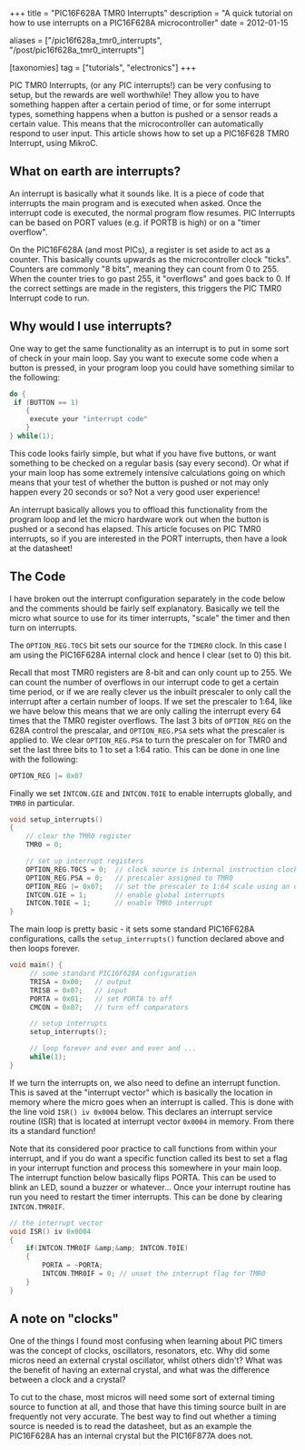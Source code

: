 +++
title = "PIC16F628A TMR0 Interrupts"
description = "A quick tutorial on how to use interrupts on a PIC16F628A microcontroller"
date = 2012-01-15

aliases = ["/pic16f628a_tmr0_interrupts", "/post/pic16f628a_tmr0_interrupts"]

[taxonomies]
tag = ["tutorials", "electronics"]
+++

PIC TMR0 Interrupts, (or any PIC interrupts!) can be very confusing to setup,
but the rewards are well worthwhile! They allow you to have something happen
after a certain period of time, or for some interrupt types, something happens
when a button is pushed or a sensor reads a certain value. This means that the
microcontroller can automatically respond to user input. This article shows how
to set up a PIC16F628 TMR0 Interrupt, using MikroC.

## What on earth are interrupts?

An interrupt is basically what it sounds like. It is a piece of code that
interrupts the main program and is executed when asked. Once the interrupt code
is executed, the normal program flow resumes. PIC Interrupts can be based on
PORT values (e.g. if PORTB is high) or on a "timer overflow".

On the PIC16F628A (and most PICs), a register is set aside to act as a counter.
This basically counts upwards as the microcontroller clock "ticks". Counters are
commonly "8 bits", meaning they can count from 0 to 255. When the counter tries
to go past 255, it "overflows" and goes back to 0. If the correct settings are
made in the registers, this triggers the PIC TMR0 Interrupt code to run.

## Why would I use interrupts?

One way to get the same functionality as an interrupt is to put in some sort of
check in your main loop. Say you want to execute some code when a button is
pressed, in your program loop you could have something similar to the following:

```c
do {
 if (BUTTON == 1)
    {
     execute your "interrupt code"
    }
} while(1);
```

This code looks fairly simple, but what if you have five buttons, or want
something to be checked on a regular basis (say every second). Or what if your
main loop has some extremely intensive calculations going on which means that
your test of whether the button is pushed or not may only happen every 20
seconds or so? Not a very good user experience!

An interrupt basically allows you to offload this functionality from the program
loop and let the micro hardware work out when the button is pushed or a second
has elapsed. This article focuses on PIC TMR0 interrupts, so if you are
interested in the PORT interrupts, then have a look at the datasheet!

## The Code

I have broken out the interrupt configuration separately in the code below and
the comments should be fairly self explanatory. Basically we tell the micro what
source to use for its timer interrupts, "scale" the timer and then turn on
interrupts.

The `OPTION_REG.T0CS` bit sets our source for the `TIMER0` clock. In this case I
am using the PIC16F628A internal clock and hence I clear (set to 0) this bit.

Recall that most TMR0 registers are 8-bit and can only count up to 255. We can
count the number of overflows in our interrupt code to get a certain time
period, or if we are really clever us the inbuilt prescaler to only call the
interrupt after a certain number of loops. If we set the prescaler to 1:64, like
we have below this means that we are only calling the interrupt every 64 times
that the TMR0 register overflows. The last 3 bits of `OPTION_REG` on the 628A
control the prescalar, and `OPTION_REG.PSA` sets what the prescaler is applied
to. We clear `OPTION_REG.PSA` to turn the prescaler on for TMR0 and set the last
three bits to 1 to set a 1:64 ratio. This can be done in one line with the
following:

```c
OPTION_REG |= 0x07
```

Finally we set `INTCON.GIE` and `INTCON.T0IE` to enable interrupts globally, and
`TMR0` in particular.

```c
void setup_interrupts()
{
    // clear the TMR0 register
    TMR0 = 0;

    // set up interrupt registers
    OPTION_REG.T0CS = 0;  // clock source is internal instruction clock
    OPTION_REG.PSA = 0;   // prescaler assigned to TMR0
    OPTION_REG |= 0x07;   // set the prescaler to 1:64 scale using an or
    INTCON.GIE = 1;       // enable global interrupts
    INTCON.T0IE = 1;      // enable TMR0 interrupt
}
```

The main loop is pretty basic - it sets some standard PIC16F628A configurations,
calls the `setup_interrupts()` function declared above and then loops forever.

```c
void main() {
     // some standard PIC16F628A configuration
     TRISA = 0x00;   // output
     TRISB = 0x07;   // input
     PORTA = 0x01;   // set PORTA to off
     CMCON = 0x07;   // turn off comparators

     // setup interrupts
     setup_interrupts();

     // loop forever and ever and ever and ...
     while(1);
}
```

If we turn the interrupts on, we also need to define an interrupt function. This
is saved at the "interrupt vector" which is basically the location in memory
where the micro goes when an interrupt is called. This is done with the line
void `ISR() iv 0x0004` below. This declares an interrupt service routine (ISR)
that is located at interrupt vector `0x0004` in memory. From there its a
standard function!

Note that its considered poor practice to call functions from within your
interrupt, and if you do want a specific function called its best to set a flag
in your interrupt function and process this somewhere in your main loop. The
interrupt function below basically flips PORTA. This can be used to blink an
LED, sound a buzzer or whatever... Once your interrupt routine has run you need
to restart the timer interrupts. This can be done by clearing `INTCON.TMR0IF`.

```c
// the interrupt vector
void ISR() iv 0x0004
{
    if(INTCON.TMR0IF &amp;&amp; INTCON.T0IE)
    {
        PORTA = ~PORTA;
        INTCON.TMR0IF = 0; // unset the interrupt flag for TMR0
    }
}
```

## A note on "clocks"

One of the things I found most confusing when learning about PIC timers was the
concept of clocks, oscillators, resonators, etc. Why did some micros need an
external crystal oscillator, whilst others didn't? What was the benefit of
having an external crystal, and what was the difference between a clock and a
crystal?

To cut to the chase, most micros will need some sort of external timing source
to function at all, and those that have this timing source built in are
frequently not very accurate. The best way to find out whether a timing source
is needed is to read the datasheet, but as an example the PIC16F628A has an
internal crystal but the PIC16F877A does not.
